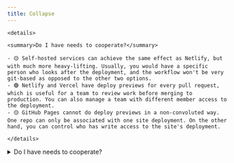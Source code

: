 ```yaml
---
title: Collapse
---
```


```text
<details>

<summary>Do I have needs to cooperate?</summary>

- 🟡 Self-hosted services can achieve the same effect as Netlify, but with much more heavy-lifting. Usually, you would have a specific person who looks after the deployment, and the workflow won't be very git-based as opposed to the other two options.
- 🟢 Netlify and Vercel have deploy previews for every pull request, which is useful for a team to review work before merging to production. You can also manage a team with different member access to the deployment.
- 🟡 GitHub Pages cannot do deploy previews in a non-convoluted way. One repo can only be associated with one site deployment. On the other hand, you can control who has write access to the site's deployment.

</details>
```

<details>

<summary>Do I have needs to cooperate?</summary>

- 🟡 Self-hosted services can achieve the same effect as Netlify, but with much more heavy-lifting. Usually, you would have a specific person who looks after the deployment, and the workflow won't be very git-based as opposed to the other two options.
- 🟢 Netlify and Vercel have deploy previews for every pull request, which is useful for a team to review work before merging to production. You can also manage a team with different member access to the deployment.
- 🟡 GitHub Pages cannot do deploy previews in a non-convoluted way. One repo can only be associated with one site deployment. On the other hand, you can control who has write access to the site's deployment.

</details>
